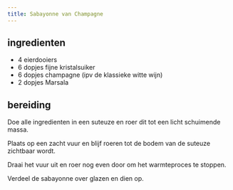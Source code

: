 ```yaml
---
title: Sabayonne van Champagne
---
```


##  ingredienten 
* 4 eierdooiers
* 6 dopjes fijne kristalsuiker
* 6 dopjes champagne (ipv de klassieke witte wijn)
* 2 dopjes Marsala

##  bereiding 
Doe alle ingredienten in een suteuze en roer dit tot een licht schuimende massa.

Plaats op een zacht vuur en blijf roeren tot de bodem van de suteuze zichtbaar wordt.

Draai het vuur uit en roer nog even door om het warmteproces te stoppen.

Verdeel de sabayonne over glazen en dien op.

